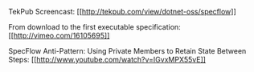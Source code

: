 TekPub Screencast: 
[[http://tekpub.com/view/dotnet-oss/specflow]]

From download to the first executable specification:
[[http://vimeo.com/16105695]]

SpecFlow Anti-Pattern: Using Private Members to Retain State Between Steps:
[[http://www.youtube.com/watch?v=IGvxMPX55vE]]